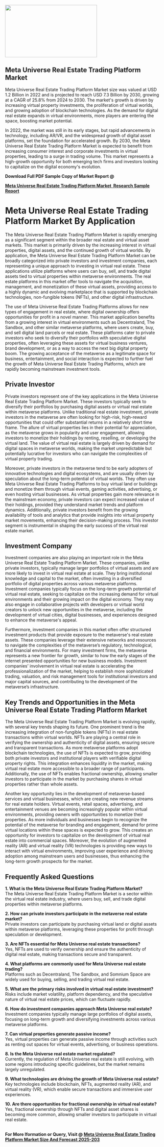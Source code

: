 <p><img class="alignnone size-medium wp-image-20088" src="https://ffe5etoiles.com/wp-content/uploads/2024/12/MST1-300x171.png" alt="" width="300" height="171" /></p><p><p><h2>Meta Universe Real Estate Trading Platform Market </h2><p>Meta Universe Real Estate Trading Platform Market size was valued at USD 1.2 Billion in 2022 and is projected to reach USD 7.3 Billion by 2030, growing at a CAGR of 25.8% from 2024 to 2030. The market's growth is driven by increasing virtual property investments, the proliferation of virtual worlds, and growing adoption of blockchain technologies. As the demand for digital real estate expands in virtual environments, more players are entering the space, boosting market potential.</p><p>In 2022, the market was still in its early stages, but rapid advancements in technology, including AR/VR, and the widespread growth of digital asset platforms, set the foundation for accelerated growth. By 2030, the Meta Universe Real Estate Trading Platform Market is expected to benefit from increasing consumer interest and corporate investments in virtual properties, leading to a surge in trading volume. This market represents a high-growth opportunity for both emerging tech firms and investors looking to capitalize on the digital economy's evolution.</p></p><p><strong>Download Full PDF Sample Copy of Market Report @</strong></p><p><strong><a href="https://www.verifiedmarketreports.com/download-sample/?rid=424754&utm_source=Sites-google&utm_medium=265" target="_blank">Meta Universe Real Estate Trading Platform Market &nbsp;Research Sample Report</a></strong></p><p><h1>Meta Universe Real Estate Trading Platform Market By Application</h1><p>The Meta Universe Real Estate Trading Platform Market is rapidly emerging as a significant segment within the broader real estate and virtual asset markets. This market is primarily driven by the increasing interest in virtual properties, digital assets, and the continued growth of virtual worlds. By application, the Meta Universe Real Estate Trading Platform Market can be broadly categorized into private investors and investment companies, each representing a unique approach to investing in virtual real estate. These applications utilize platforms where users can buy, sell, and trade digital assets tied to virtual properties within metaverse environments. The real estate platforms in this market offer tools to navigate the acquisition, management, and monetization of these virtual assets, providing access to a highly dynamic and evolving marketplace that is supported by blockchain technologies, non-fungible tokens (NFTs), and other digital infrastructure.<p>The use of Meta Universe Real Estate Trading Platforms allows for new types of engagement in real estate, where digital ownership offers opportunities for profit in a novel manner. This market application benefits from a growing interest in virtual environments such as Decentraland, The Sandbox, and other similar metaverse platforms, where users create, buy, and sell digital land parcels or real estate. These platforms cater to private investors who seek to diversify their portfolios with speculative digital properties, often leveraging these assets for virtual business ventures, brand development, or as a way to access the next big digital property boom. The growing acceptance of the metaverse as a legitimate space for business, entertainment, and social interaction is expected to further fuel the growth of Meta Universe Real Estate Trading Platforms, which are rapidly becoming mainstream investment tools.</p><h2>Private Investor</h2><p>Private investors represent one of the key applications in the Meta Universe Real Estate Trading Platform Market. These investors typically seek to diversify their portfolios by purchasing digital assets or virtual real estate within metaverse platforms. Unlike traditional real estate investment, private investors in the metaverse are often looking for high-risk, high-reward opportunities that could offer substantial returns in a relatively short time frame. The allure of virtual properties lies in their potential for appreciation, as the metaverse grows in popularity and user engagement, allowing investors to monetize their holdings by renting, reselling, or developing the virtual land. The value of virtual real estate is largely driven by demand for digital spaces in metaverse worlds, making the market unpredictable but potentially lucrative for investors who can navigate the complexities of virtual property trading.<p>Moreover, private investors in the metaverse tend to be early adopters of innovative technologies and digital ecosystems, and are usually driven by speculation about the long-term potential of virtual worlds. They often use Meta Universe Real Estate Trading Platforms to buy virtual land or buildings and monetize them through virtual events, gaming activities, advertising, or even hosting virtual businesses. As virtual properties gain more relevance in the mainstream economy, private investors can expect increased value of their holdings, provided they understand market trends and platform dynamics. Additionally, private investors benefit from the growing availability of tools and analytics that provide insights into virtual property market movements, enhancing their decision-making process. This investor segment is instrumental in shaping the early success of the virtual real estate market.</p><h2>Investment Company</h2><p>Investment companies are also playing an important role in the Meta Universe Real Estate Trading Platform Market. These companies, unlike private investors, typically manage larger portfolios of virtual assets and are more likely to invest in virtual real estate at scale. They bring institutional knowledge and capital to the market, often investing in a diversified portfolio of digital properties across various metaverse platforms. Investment companies typically focus on the long-term growth potential of virtual real estate, seeking to capitalize on the increasing demand for virtual environments and their growing impact on the digital economy. They may also engage in collaborative projects with developers or virtual world creators to unlock new opportunities in the metaverse, including the development of virtual cities, digital businesses, and experiences designed to enhance the metaverse's appeal.<p>Furthermore, investment companies in this market often offer structured investment products that provide exposure to the metaverse's real estate assets. These companies leverage their extensive networks and resources to navigate the complexities of the metaverse’s regulatory, technological, and financial environments. For many investment firms, the metaverse represents a new frontier for growth, similar to how the early stages of the internet presented opportunities for new business models. Investment companies’ involvement in virtual real estate is accelerating the professionalization of the market, helping to establish more sophisticated trading, valuation, and risk management tools for institutional investors and major capital sources, and contributing to the development of the metaverse’s infrastructure.</p><h2>Key Trends and Opportunities in the Meta Universe Real Estate Trading Platform Market</h2><p>The Meta Universe Real Estate Trading Platform Market is evolving rapidly, with several key trends shaping its future. One prominent trend is the increasing integration of non-fungible tokens (NFTs) in real estate transactions within virtual worlds. NFTs are playing a central role in verifying the ownership and authenticity of digital assets, ensuring secure and transparent transactions. As more metaverse platforms adopt blockchain technologies, the use of NFTs is expected to grow, providing both private investors and institutional players with verifiable digital property rights. This integration enhances liquidity in the market, making virtual real estate more accessible to a broader range of participants. Additionally, the use of NFTs enables fractional ownership, allowing smaller investors to participate in the market by purchasing shares in virtual properties rather than whole assets.<p>Another key opportunity lies in the development of metaverse-based services and virtual businesses, which are creating new revenue streams for real estate holders. Virtual events, retail spaces, advertising, and entertainment venues are becoming increasingly popular within virtual environments, providing owners with opportunities to monetize their properties. As more individuals and businesses begin to recognize the potential of the metaverse for branding and engagement, demand for prime virtual locations within these spaces is expected to grow. This creates an opportunity for investors to capitalize on the development of virtual real estate into commercial spaces. Moreover, the evolution of augmented reality (AR) and virtual reality (VR) technologies is providing new ways to interact with virtual environments, improving user experience and driving adoption among mainstream users and businesses, thus enhancing the long-term growth prospects for the market.</p><h2>Frequently Asked Questions</h2><p><strong>1. What is the Meta Universe Real Estate Trading Platform Market?</strong><br>The Meta Universe Real Estate Trading Platform Market is a sector within the virtual real estate industry, where users buy, sell, and trade digital properties within metaverse platforms.</p><p><strong>2. How can private investors participate in the metaverse real estate market?</strong><br>Private investors can participate by purchasing virtual land or digital assets within metaverse platforms, leveraging these properties for profit through speculation or development.</p><p><strong>3. Are NFTs essential for Meta Universe real estate transactions?</strong><br>Yes, NFTs are used to verify ownership and ensure the authenticity of digital real estate, making transactions secure and transparent.</p><p><strong>4. What platforms are commonly used for Meta Universe real estate trading?</strong><br>Platforms such as Decentraland, The Sandbox, and Somnium Space are widely used for buying, selling, and trading virtual real estate.</p><p><strong>5. What are the primary risks involved in virtual real estate investment?</strong><br>Risks include market volatility, platform dependency, and the speculative nature of virtual real estate prices, which can fluctuate rapidly.</p><p><strong>6. How do investment companies approach Meta Universe real estate?</strong><br>Investment companies typically manage large portfolios of digital assets, focusing on long-term growth and diversifying investments across various metaverse platforms.</p><p><strong>7. Can virtual properties generate passive income?</strong><br>Yes, virtual properties can generate passive income through activities such as renting out spaces for virtual events, advertising, or business operations.</p><p><strong>8. Is the Meta Universe real estate market regulated?</strong><br>Currently, the regulation of Meta Universe real estate is still evolving, with some regions introducing specific guidelines, but the market remains largely unregulated.</p><p><strong>9. What technologies are driving the growth of Meta Universe real estate?</strong><br>Key technologies include blockchain, NFTs, augmented reality (AR), and virtual reality (VR), which enable secure transactions and immersive user experiences.</p><p><strong>10. Are there opportunities for fractional ownership in virtual real estate?</strong><br>Yes, fractional ownership through NFTs and digital asset shares is becoming more common, allowing smaller investors to participate in virtual real estate.</p><strong><br />For More Iformation or Query, Visit @ <a href="https://www.verifiedmarketreports.com/product/meta-universe-real-estate-trading-platform-market/" target="_blank">Meta Universe Real Estate Trading Platform Market Size And Forecast 2025-203</a></strong></p>
